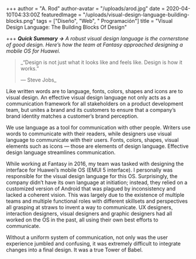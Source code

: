 +++
author = "A. Rod"
author-avatar = "/uploads/arod.jpg"
date = 2020-04-10T04:33:00Z
featuredImage = "/uploads/visual-design-language-building-blocks.png"
tags = ["Diseño", "Web", " Programación"]
title = "Visual Design Language: The Building Blocks Of Design"

+++
**_Quick Summary ->_** _A robust visual design language is the cornerstone of good design. Here’s how the team at Fantasy approached designing a mobile OS for Huawei._

> _“Design is not just what it looks like and feels like. Design is how it works.”  
>
> — Steve Jobs_

Like written words are to language, fonts, colors, shapes and icons are to visual design. An effective visual design language not only acts as a communication framework for all stakeholders on a product development team, but unites a brand and its customers to ensure that a company’s brand identity matches a customer’s brand perception.

We use language as a tool for communication with other people. Writers use words to communicate with their readers, while designers use visual language to communicate with their users. Fonts, colors, shapes, visual elements such as icons — those are elements of design language. Effective design language streamlines communication.

While working at Fantasy in 2016, my team was tasked with designing the interface for Huawei’s mobile OS (EMUI 5 interface). I personally was responsible for the visual design language for this OS. Surprisingly, the company didn’t have its own language at initiation; instead, they relied on a customized version of Android that was plagued by inconsistency and lacked a coherent vision. This was largely due to the existence of multiple teams and multiple functional roles with different skillsets and perspectives all grasping at straws to invent a way to communicate. UX designers, interaction designers, visual designers and graphic designers had all worked on the OS in the past, all using their own best efforts to communicate.

Without a uniform system of communication, not only was the user experience jumbled and confusing, it was extremely difficult to integrate changes into a final design. It was a true Tower of Babel.